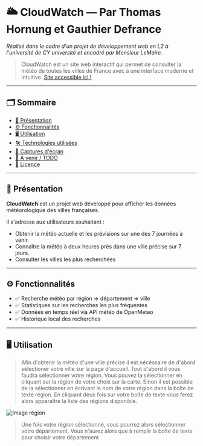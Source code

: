 # 🌥️ CloudWatch — Par Thomas Hornung et Gauthier Defrance

*Réalisé dans le cadre d'un projet de développement web en L2 à l'université de CY université et encadré par Monsieur LeMaire.*

> CloudWatch est un site web interactif qui permet de consulter la météo de toutes les villes de France avec à une interface moderne et intuitive.
[Site accessible ici !](https://hornung.alwaysdata.net)

---

## 🗂️ Sommaire

- [📌 Présentation](#-présentation)
- [⚙️ Fonctionnalités](#-fonctionnalités)
- [🖥️ Utilisation](#-utilisation)
- [🛠️ Technologies utilisées](#-technologies-utilisées)
- [📸 Captures d'écran](#-captures-décran)
- [🧪 À venir / TODO](#-à-venir--todo)
- [📄 Licence](#-licence)

---

## 📌 Présentation

**CloudWatch** est un projet web développé pour afficher les données météorologique des villes françaises.

Il s'adresse aux utilisateurs souhaitant :
- Obtenir la météo actuelle et les prévisions sur une des 7 journées à venir.
- Connaître la météo à deux heures près dans une ville précise sur 7 jours.
- Consulter les villes les plus recherchées

---

## ⚙️ Fonctionnalités

- ✅ Recherche météo par région => département => ville
- ✅ Statistiques sur les recherches les plus fréquentes  
- ✅ Données en temps réel via API météo de OpenMeteo
- ✅ Historique local des recherches

---

## 🖥️️ Utilisation

> Afin d'obtenir la météo d'une ville précise il est nécéssaire de d'abord sélectioner votre ville sur la page d'accueil.
> Tout d'abord il vous faudra sélectionner votre région. Vous pouvez la sélectionner en cliquant sur la région de votre choix sur la carte.
> Sinon il est possible de la sélectionner en écrivant le nom de votre région dans la boîte de texte région.
> En cliquant deux fois sur votre boîte de texte vous ferez alors apparaître la liste des régions disponible.

![Image région](https://github.com/GauthierDefrance/Cergy-Meteo/ressources/region_test.png)

> Une fois votre région sélectionné, vous pourrez alors sélectionner votre département. Vous n'aurez alors que à remplir la boîte de texte
> pour choisir votre département

